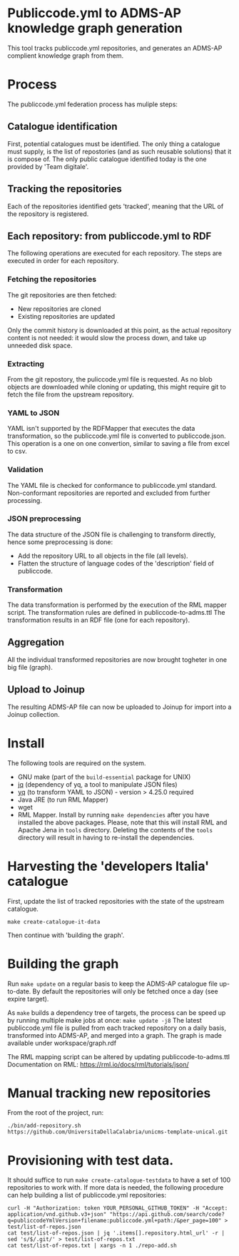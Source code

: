 # Publiccode.yml to ADMS-AP knowledge graph generation
This tool tracks publiccode.yml repositories, and generates an ADMS-AP complient knowledge graph from them.

# Process
The publiccode.yml federation process has muliple steps:

## Catalogue identification
First, potential catalogues must be identified. The only thing a catalogue must supply, is the list of repostories (and as such reusable solutions) that it is compose of.
The only public catalogue identified today is the one provided by 'Team digitale'.

## Tracking the repositories
Each of the repositories identified gets 'tracked', meaning that the URL of the repository is registered.

## Each repository: from publiccode.yml to RDF
The following operations are executed for each repository. The steps are executed in order for each repository. 

### Fetching the repositories
The git repositories are then fetched:
- New repositories are cloned
- Existing repositories are updated

Only the commit history is downloaded at this point, as the actual repository content is not needed: it would slow the process down, and take up unneeded disk space.

### Extracting
From the git repostory, the puliccode.yml file is requested. As no blob objects are downloaded while cloning or updating, this might require git to fetch the file from the upstream repository.

### YAML to JSON
YAML isn't supported by the RDFMapper that executes the data transformation, so the publiccode.yml file is converted to publiccode.json.
This operation is a one on one convertion, similar to saving a file from excel to csv.

### Validation
The YAML file is checked for conformance to publiccode.yml standard. Non-conformant repositories are reported and excluded from further processing.

### JSON preprocessing
The data structure of the JSON file is challenging to transform directly, hence some preprocessing is done:
- Add the repository URL to all objects in the file (all levels).
- Flatten the structure of language codes of the 'description' field of publiccode.

### Transformation
The data transformation is performed by the execution of the RML mapper script. The transformation rules are defined in publiccode-to-adms.ttl
The transformation results in an RDF file (one for each repository).

## Aggregation
All the individual transformed repositories are now brought togheter in one big file (graph).

## Upload to Joinup
The resulting ADMS-AP file can now be uploaded to Joinup for import into a Joinup collection.

# Install
The following tools are required on the system.

 -  GNU make (part of the `build-essential` package for UNIX)
 -  [jq](https://stedolan.github.io/jq/download/) (dependency of yq, a tool to manipulate JSON files)
 -  [yq](https://github.com/mikefarah/yq) (to transform YAML to JSON) - version > 4.25.0 required
 -  Java JRE (to run RML Mapper)
 -  wget
 -  RML Mapper. Install by running `make dependencies` after you have installed the above packages.
 Please, note that this will install RML and Apache Jena in `tools` directory.
 Deleting the contents of the `tools` directory will result in having to
 re-install the dependencies.

# Harvesting the 'developers Italia' catalogue
First, update the list of tracked repositories with the state of the upstream catalogue.
```
make create-catalogue-it-data
```

Then continue with 'building the graph'.

# Building the graph
Run `make update` on a regular basis to keep the ADMS-AP catalogue file up-to-date.
By default the repositories will only be fetched once a day (see expire target).

As `make` builds a dependency tree of targets, the process can be speed up by running multiple make jobs at once:
`make update -j8`
The latest publiccode.yml file is pulled from each tracked repository on a daily basis, transformed into ADMS-AP, and merged into a graph.
The graph is made available under workspace/graph.rdf

The RML mapping script can be altered by updating publiccode-to-adms.ttl
Documentation on RML: https://rml.io/docs/rml/tutorials/json/

# Manual tracking new repositories
From the root of the project, run:
```
./bin/add-repository.sh https://github.com/UniversitaDellaCalabria/unicms-template-unical.git
```

# Provisioning with test data.
It should suffice to run `make create-catalogue-testdata` to have a set of 100 repositories to work with.
If more data is needed, the following procedure can help building a list of publiccode.yml repositories:
```
curl -H "Authorization: token YOUR_PERSONAL_GITHUB_TOKEN" -H "Accept: application/vnd.github.v3+json" "https://api.github.com/search/code?q=publiccodeYmlVersion+filename:publiccode.yml+path:/&per_page=100" > test/list-of-repos.json
cat test/list-of-repos.json | jq '.items[].repository.html_url' -r | sed 's/$/.git/' > test/list-of-repos.txt
cat test/list-of-repos.txt | xargs -n 1 ./repo-add.sh
```


